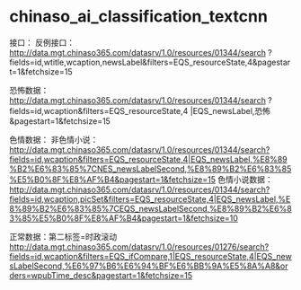 # chinaso_ai_classification_textcnn

接口：
反例接口：
http://data.mgt.chinaso365.com/datasrv/1.0/resources/01344/search
?fields=id,wtitle,wcaption,newsLabel&filters=EQS_resourceState,4&pagestart=1&fetchsize=15

恐怖数据：
http://data.mgt.chinaso365.com/datasrv/1.0/resources/01344/search
?fields=id,wcaption&filters=EQS_resourceState,4
|EQS_newsLabel,恐怖&pagestart=1&fetchsize=15

色情数据：
非色情小说：
http://data.mgt.chinaso365.com/datasrv/1.0/resources/01344/search?fields=id,wcaption&filters=EQS_resourceState,4|EQS_newsLabel,%E8%89%B2%E6%83%85%7CNES_newsLabelSecond,%E8%89%B2%E6%83%85%E5%B0%8F%E8%AF%B4&pagestart=1&fetchsize=15
色情小说数据：
http://data.mgt.chinaso365.com/datasrv/1.0/resources/01344/search?fields=id,wcaption,picSet&filters=EQS_resourceState,4|EQS_newsLabel,%E8%89%B2%E6%83%85%7CEQS_newsLabelSecond,%E8%89%B2%E6%83%85%E5%B0%8F%E8%AF%B4&pagestart=1&fetchsize=10

正常数据：第二标签=时政滚动
http://data.mgt.chinaso365.com/datasrv/1.0/resources/01276/search?fields=id,wcaption&filters=EQS_ifCompare,1|EQS_resourceState,4|EQS_newsLabelSecond,%E6%97%B6%E6%94%BF%E6%BB%9A%E5%8A%A8&orders=wpubTime_desc&pagestart=1&fetchsize=15